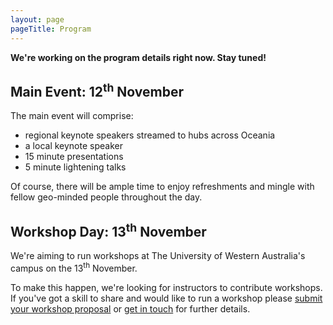 ```yaml
---
layout: page
pageTitle: Program
---
```


**We're working on the program details right now. Stay tuned!**

## Main Event: 12<sup>th</sup> November

The main event will comprise:
* regional keynote speakers streamed to hubs across Oceania
* a local keynote speaker
* 15 minute presentations
* 5 minute lightening talks

Of course, there will be ample time to enjoy refreshments and mingle with fellow geo-minded people throughout the day.

## Workshop Day: 13<sup>th</sup> November

We're aiming to run workshops at The University of Western Australia's campus on the 13<sup>th</sup> November.

To make this happen, we're looking for instructors to contribute workshops. If you've got a skill to share and would like to run a workshop please [submit your workshop proposal](https://docs.google.com/forms/d/e/1FAIpQLSd5mfXhxbSUP_yJ68OQmgXSV6DRRHwQfaEb_Y96U3Z5OrnpUw/viewform?usp=sf_link) or <a href="mailto:perth-hub@foss4g-oceania.org?subject=workshops">get in touch</a> for further details.



<!-- TODO: Chol to add table for program -->


<!--
## Schedule

Coming soon

## Program
-->
